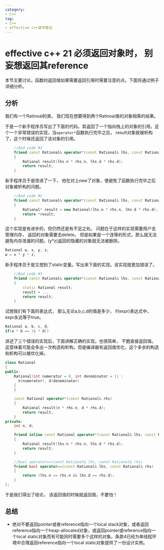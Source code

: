 ```yaml
---
category: 
- C++
tag:
- C++
- effective c++读书笔记
---
```


# effective c++ 21  必须返回对象时， 别妄想返回其reference

本节主要讨论，函数的返回值如果需要返回引用时需要注意的点。下面将通过例子详细分析。

## 分析

我们有一个Ratinoal的类， 我们现在想要得到两个Ratinoal类的对象相乘的结果。

于是一个新手程序员写出了下面的代码。其返回了一个指向栈上的对象的引用。这个一个非常错误的实现，当```operator*```函数执行完毕之后， result对象就被析构了，这个时候还返回了该对象的引用。

```cpp
	//Bad code #1
	friend const Rational& operator*(const Rational& lhs, const Rational& rhs)
	{
		Rational result(lhs.n * rhs.n, lhs.d * rhs.d);
		return result;
	}
``` 

新手程序员于是改进了一下， 他在对上new了对象，便避免了函数执行完毕之后对象被析构的问题。

```cpp
	//Bad code #2
	friend const Rational& operator*(const Rational& lhs, const Rational& rhs)
	{
		Rational* result = new Rational(lhs.n * rhs.n, lhs.d * rhs.d);
		return *result;
	}
```
这个实现是有进步的，但仍然还是有不足之处。 问题在于这样的实现需要用户去管理内存， 返回的对象需要去delete。
但是如果是一个连等的形式，那么就无法避免内存泄漏的问题。(y*z)返回的隐藏的对象就无法被删除。

```cpp
Rational w, x, y, z;
w = x * y * z;
```


新手程序员于是又想到了static变量。写出来下面的实现。该实现就更加错误了。

```cpp
	//Bad code #3
	friend const Rational& operator*(const Rational& lhs, const Rational& rhs)
	{
		static Rational result;
        result = ...
		return result;
	}
```

试想我们有下面的表达式， 那么无论a,b,c,d的值是多少， if(expr)表达式中， expr永远等于true。

```cpp
Rational a, b, c, d;
if(a * b == (c * d))
```

讲述了三个错误的实现后，下面讲解正确的实现。也很简单， 干脆直接返回值。 这意味着可能会多出一次构造和析构。但是编译器有返回值优化，这个多余的构造和析构可以被优化掉。

```cpp
class Rational
{
public:
	Rational(int numerator = 0, int denominator = 1) :
	  n(numerator), d(denominator)
	{
	}

	const Rational operator*(const Rational& rhs)
	{
		Rational result(n * rhs.n, d * rhs.d);
		return result;
	}
private:
	int n, d;

	friend inline const Rational operator*(const Rational& lhs, const Rational& rhs)
	{
		Rational result(lhs.n * rhs.n, lhs.d * rhs.d);
		return result;
	}

	//bool operator==(const Rational& lhs, const Rational& rhs)
	friend bool operator==(const Rational& lhs, const Rational& rhs)
	{
		return (lhs.n == rhs.n && lhs.d == rhs.d);
	} 
};
```

于是我们得出了结论， 该返回值的时候就返回值，不要怕！

## 总结
- 绝对不要返回pointer或者reference指向一个local stack对象，或者返回reference指向一个heap-allocated对象，或返回pointer或reference指向一个local static对象而有可能同时需要多个这样的对象。条款4已经为单线程环境中合理返回reference指向一个local static对象提供了一份设计实例。
  